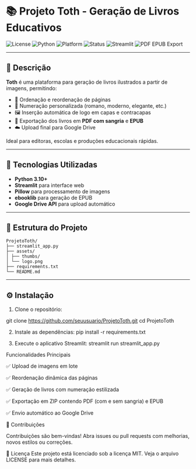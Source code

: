 # 📚 Projeto Toth - Geração de Livros Educativos

![License](https://img.shields.io/badge/license-MIT-green.svg)
![Python](https://img.shields.io/badge/python-3.10%2B-blue)
![Platform](https://img.shields.io/badge/platform-Windows%20%7C%20Linux-lightgrey)
![Status](https://img.shields.io/badge/status-Estável-brightgreen)
![Streamlit](https://img.shields.io/badge/built%20with-Streamlit-red)
![PDF EPUB Export](https://img.shields.io/badge/export-PDF%20%7C%20EPUB-blueviolet)

---

## 📝 Descrição

**Toth** é uma plataforma para geração de livros ilustrados a partir de imagens, permitindo:

- 📑 Ordenação e reordenação de páginas
- 🔢 Numeração personalizada (romano, moderno, elegante, etc.)
- 🖼️ Inserção automática de logo em capas e contracapas
- 📄 Exportação dos livros em **PDF com sangria** e **EPUB**
- ☁️ Upload final para Google Drive

Ideal para editoras, escolas e produções educacionais rápidas.

---

## 🚀 Tecnologias Utilizadas

- **Python 3.10+**
- **Streamlit** para interface web
- **Pillow** para processamento de imagens
- **ebooklib** para geração de EPUB
- **Google Drive API** para upload automático

---

## 📂 Estrutura do Projeto
```
ProjetoToth/
├── streamlit_app.py
├── assets/
│ ├── thumbs/
│ └── logo.png
├── requirements.txt
└── README.md
```
---

## ⚙️ Instalação

1. Clone o repositório:

git clone https://github.com/seuusuario/ProjetoToth.git
cd ProjetoToth

2. Instale as dependências:
pip install -r requirements.txt

3. Execute o aplicativo Streamlit:
streamlit run streamlit_app.py

Funcionalidades Principais

✅ Upload de imagens em lote

✅ Reordenação dinâmica das páginas

✅ Geração de livros com numeração estilizada

✅ Exportação em ZIP contendo PDF (com e sem sangria) e EPUB

✅ Envio automático ao Google Drive

🤝 Contribuições

Contribuições são bem-vindas! Abra issues ou pull requests com melhorias, novos estilos ou correções.

📄 Licença
Este projeto está licenciado sob a licença MIT. Veja o arquivo LICENSE para mais detalhes.
